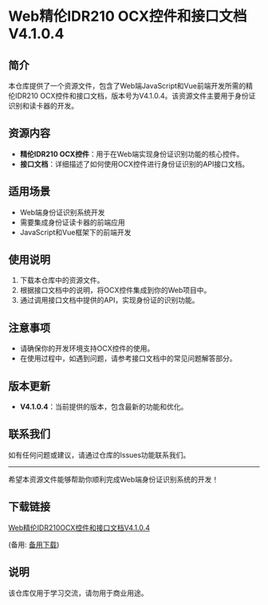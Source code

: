 # Web精伦IDR210 OCX控件和接口文档 V4.1.0.4

## 简介
本仓库提供了一个资源文件，包含了Web端JavaScript和Vue前端开发所需的精伦IDR210 OCX控件和接口文档，版本号为V4.1.0.4。该资源文件主要用于身份证识别和读卡器的开发。

## 资源内容
- **精伦IDR210 OCX控件**：用于在Web端实现身份证识别功能的核心控件。
- **接口文档**：详细描述了如何使用OCX控件进行身份证识别的API接口文档。

## 适用场景
- Web端身份证识别系统开发
- 需要集成身份证读卡器的前端应用
- JavaScript和Vue框架下的前端开发

## 使用说明
1. 下载本仓库中的资源文件。
2. 根据接口文档中的说明，将OCX控件集成到你的Web项目中。
3. 通过调用接口文档中提供的API，实现身份证的识别功能。

## 注意事项
- 请确保你的开发环境支持OCX控件的使用。
- 在使用过程中，如遇到问题，请参考接口文档中的常见问题解答部分。

## 版本更新
- **V4.1.0.4**：当前提供的版本，包含最新的功能和优化。

## 联系我们
如有任何问题或建议，请通过仓库的Issues功能联系我们。

---

希望本资源文件能够帮助你顺利完成Web端身份证识别系统的开发！

## 下载链接
[Web精伦IDR210OCX控件和接口文档V4.1.0.4](https://pan.quark.cn/s/6be98e00a597) 

(备用: [备用下载](https://pan.baidu.com/s/1TZ_Q6MqAwMuG3ll0aP8BIg?pwd=1234))

## 说明

该仓库仅用于学习交流，请勿用于商业用途。
